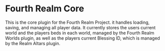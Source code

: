 # Fourth Realm Core

  This is the core plugin for the Fourth Realm Project. it handles loading, saving, and managing all player data. It currently stores the users current world and the players beds in each world, managed by the Fourth Realm Worlds plugin, as well as the players current Blessing ID, which is managed by the Realm Altars plugin.
